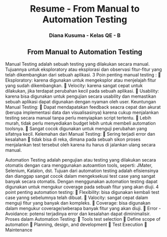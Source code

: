 <h1 align="center">Resume - From Manual to Automation Testing</h1>
<h3 align="center">Diana Kusuma - Kelas QE - B</h3>

<h2 align="center">From Manual to Automation Testing</h2>

Manual Testing adalah sebuah testing yang dilakukan secara manual. Tujuannya untuk eksploratory atau eksplorasi dan observasi fitur-fitur yang telah dikembangkan dari sebuah aplikasi.
3 Poin penting manual testing :
	Eksploratory: karena digunakan untuk mengeksplor atau menjelajah fitur yang sudah dikembangkan.
	Velocity: karena sangat cepat untuk dilakukan, jika terdapat perubahan kecil pada sebuah aplikasi.
	Usability: karena bisa digunakan untuk pengujian secara usability dan memastikan sebuah aplikasi dapat digunakan dengan nyaman oleh user.
Keuntungan Manual Testing:
	Dapat mendapatakan feedback seacra cepat dan akurat (berupa implementasi data dan visualisasinya) karena cukup menjalankan testing secara manual tanpa perlu menyiapkan script tertentu.
	Lebih murah, tidak perlu menyediakan budget lebih untuk membeli automation toolsnya.
	Sangat cocok digunakan untuk menguji perubahan yang sifatnya kecil.
Kelemahan dari Manual Testing:
	Sering terjadi error dan kesalahan
	tidak bisa di reka, dimana pada sebuah sikon proses menjalankan test tersebut oleh karena itu harus di jalankan ulang secara manual.

Automation Testing adalah pengujian atau testing yang dilakukan secara otomatis dengan cara menggunakan autoamtion tools, seperti: JMater, Selenium, Katalon, dst. Tujuan dari automation testing adalah efisiensinya dan dianggap sangat cocok dalam mengeksekusi test case yang sangat banyak secara otomatis. Dengan menggunakan automation testing dapat digunakan untuk mengukur coverage pada sebuah fitur yang akan diuji.
4 point penting automation testing:
	Flexibility: bisa digunakan kembali test case yanng sebelumnya telah dibuat.
	Valocity: sangat cepat dalam menguji fitur yang banyak dan kompleks.
	Coverage: bisa digunakan dalam mengukur coverage/seberapa banyak fitur yang akan diuji. 
	Error - Avoidance: potensi terjadinya error dan kesalahan dapat diminimalisir.
Proses dalam Automation Testing:
	Tools test selection
	Define scope of automation
	Planning, design, and development
	Test Execution
	Maintenance


